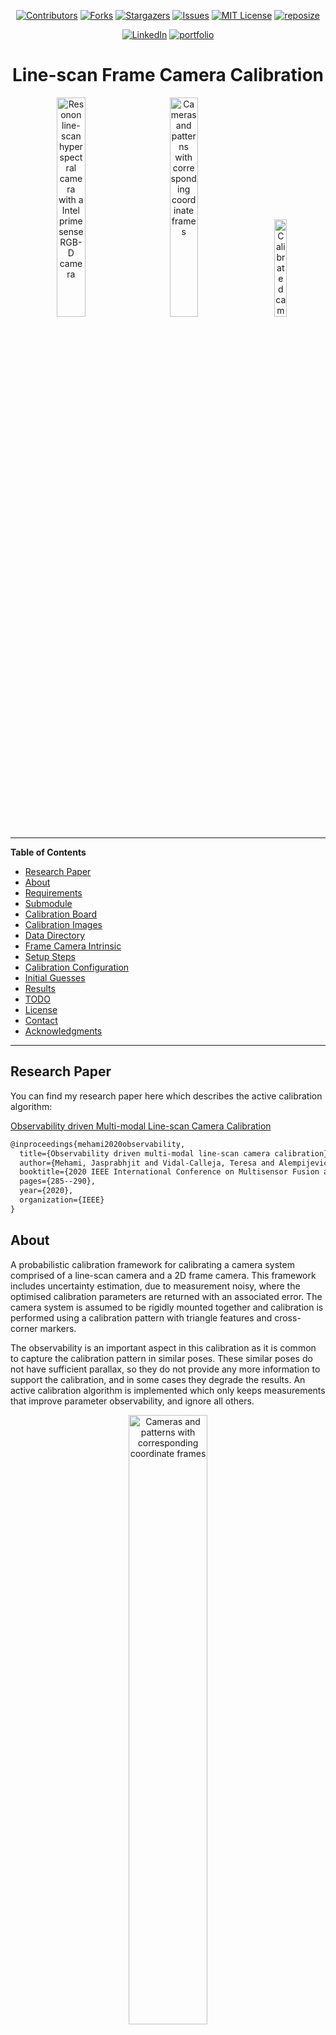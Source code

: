 <!-- Improved compatibility of back to top link: See: https://github.com/othneildrew/Best-README-Template/pull/73 -->
<a name="readme-top"></a>
<!--
*** Thanks for checking out the Best-README-Template. If you have a suggestion
*** that would make this better, please fork the repo and create a pull request
*** or simply open an issue with the tag "enhancement".
*** Don't forget to give the project a star!
*** Thanks again! Now go create something AMAZING! :D
-->


<!-- PROJECT SHIELDS -->
<!--
*** I'm using markdown "reference style" links for readability.
*** Reference links are enclosed in brackets [ ] instead of parentheses ( ).
*** See the bottom of this document for the declaration of the reference variables
*** for contributors-url, forks-url, etc. This is an optional, concise syntax you may use.
*** https://www.markdownguide.org/basic-syntax/#reference-style-links
-->

<div align="center">

[![Contributors][contributors-shield]][contributors-url]
[![Forks][forks-shield]][forks-url]
[![Stargazers][stars-shield]][stars-url]
[![Issues][issues-shield]][issues-url]
[![MIT License][license-shield]][license-url]
[![reposize][reposize-shield]][reposize-url]

[![LinkedIn][linkedin-shield]][linkedin-url]
[![portfolio][portfolio-shield]][portfolio-url]

</div>

<h1 align="center">Line-scan Frame Camera Calibration</h1>

<p align="center">
  <img src="docs/images/hyperspectral_primesense_setup.png" alt="Resonon line-scan hyperspectral camera with a Intel primesense RGB-D camera" width="30%" style="margin-right:5%;"/> 
    <img  src="docs/images/camera_system_coordinate_frames.png" alt="Cameras and patterns with corresponding coordinate frames" width="30%" style="margin-right:5%;"/>
    <img src="docs/images/optimised_camera_poses_with_3D_view-line.png" alt="Calibrated camera poses with 3D view-line on pattern" width="20%" />
</p>

---

**Table of Contents**
- [Research Paper](#research-paper)
- [About](#about)
- [Requirements](#requirements)
- [Submodule](#submodule)
- [Calibration Board](#calibration-board)
- [Calibration Images](#calibration-images)
- [Data Directory](#data-directory)
- [Frame Camera Intrinsic](#frame-camera-intrinsic)
- [Setup Steps](#setup-steps)
- [Calibration Configuration](#calibration-configuration)
- [Initial Guesses](#initial-guesses)
- [Results](#results)
- [TODO](#todo)
- [License](#license)
- [Contact](#contact)
- [Acknowledgments](#acknowledgments)

---

## Research Paper

You can find my research paper here which describes the active calibration algorithm:

[Observability driven Multi-modal Line-scan Camera Calibration](https://ieeexplore.ieee.org/abstract/document/9235226)

```tex
@inproceedings{mehami2020observability,
  title={Observability driven multi-modal line-scan camera calibration},
  author={Mehami, Jasprabhjit and Vidal-Calleja, Teresa and Alempijevic, Alen},
  booktitle={2020 IEEE International Conference on Multisensor Fusion and Integration for Intelligent Systems (MFI)},
  pages={285--290},
  year={2020},
  organization={IEEE}
}
```

## About

A probabilistic calibration framework for calibrating a camera system comprised of a line-scan camera and a 2D frame camera. This framework includes uncertainty estimation, due to measurement noisy, where the optimised calibration parameters are returned with an associated error. The camera system is assumed to be rigidly mounted together and calibration is performed using a calibration pattern with triangle features and cross-corner markers.

The observability is an important aspect in this calibration as it is common to capture the calibration pattern in similar poses. These similar poses do not have sufficient parallax, so they do not provide any more information to support the calibration, and in some cases they degrade the results. An active calibration algorithm is implemented which only keeps measurements that improve parameter observability, and ignore all others.

<p align="center">
    <img align="center" src="docs/images/camera_system_coordinate_frames.png" alt="Cameras and patterns with corresponding coordinate frames" width="50%"/>
</p>

<p align="right">(<a href="#readme-top">back to top</a>)</p>

## Requirements

- MATLAB 2020a or higher (Tested with 2021b)
- GCC 7.0 or higher (Tested with 7.5.0)
- OpenCV 4.0 or higher

## Submodule

This repository has a submodule. Make sure to add the `--recurse-submodules` flag when pulling or cloning.

```bash
#clone repo and submodules
git clone --recurse-submodules **REPO**

#first clone repo and then initialise and update submodule
git clone **REPO**
git submodule init
git submodule update
```

## Calibration Board

The calibration is performed using a pattern with known triangles on an ArUco board as shown below. The triangles provide feature points for the line-scan camera. **All triangles must be visible in the FOV of the line-scan camera in order to properly calibrate.** The ArUco board markers are used by the frame camera to acquire the board's pose automatically using OpenCV functionality (further details of the ArUco board estimation can be found in the [README](./ext_lib/mex_ChArUco_Pose/README.md) of submodule).

An A3 PDF version of the board can be found in [calibration_board](./calibration_board) and its corresponding dimension measurements which are used in the calibration are saved in the file [config.yaml](./config.yaml)

<p align="center">
    <img align="center" src="docs/images/pattern_aruco_triangle_board.png" alt="ArUco triangle pattern for calibrating line-scan camera" width="30%" />
</p>

## Calibration Images

When capturing calibration images, the board should be moved and rotated such that there are variations in the set of calibration images. Atleast two ArUco markers should be present in the frame camera image to estimate the board pose (see [PnP algorithm](https://en.wikipedia.org/wiki/Perspective-n-Point)) and eight line features should be detected in the line-scan image as shown below.

<div style="display:flex;justify-content:center;">
    <img align="center" src="docs/images/aruco_pose_estimation.png" alt="Estimated pose of ArUco board" width="49%"/>
    <img align="center" src="docs/images/line-scan_image_lines_detection.png" alt="Detected line features in the line-scan image" width="49%"/>
</div>
<br>

## Data Directory

The calibration data should be organised as follows:

```plaintext
Calibration_Data_directory
├── Frame
	├── img1.png
	├── img2.png
	└── ...
├── Line-scan
	├── hs1.png
	├── hs2.png
	└── ...
├── frame_camera_intrinsic.mat
└── calibration_results (generated after successfully running calibration script)
```

*Both Frame and Line-scan directories should have the same number of images.*

<p align="right">(<a href="#readme-top">back to top</a>)</p>

## Frame Camera Intrinsic

The intrinsic parameters of your Frame (RGB) camera must be **calibrated prior** to performing this calibration. This can be done through checkerboard calibration using MATLAB's calibration [app](https://au.mathworks.com/help/vision/ref/cameracalibrator-app.html). The saved intrinsic parameters should be stored with that data with the filename `frame_camera_intrinsic.mat` . Inside of the MAT file is a MATLAB [cameraParameters](https://mathworks.com/help/vision/ref/cameraparameters.html) object with the name **cameraParams**.

<p align="right">(<a href="#readme-top">back to top</a>)</p>

## Setup Steps

1. Extract images from Rosbag by running the script`Rosbag_Unpack_LineScan_Frame_Cameras.m` located in [rosbag_processing](./rosbag_processing) in MATLAB

   Pass Rosbag location to first window

   A new directory will be created called `*NAME OF Rosbag*` and inside of that directory will be `Frame` and `Line-scan` directories containing images.

   *Note: Extraction and saving might take a couple of minutes*

2. Compile ArUco pixel detection MEX function from submodule

   ```bash
   cd ext_lib/mex_ChArUco_Pose/
   mkdir build
   cd build
   cmake ..
   make -j
   ```

3. Edit the calibration configuration file [config.yaml](./config.yaml) as needed. Details of the calibration configuration are described in the next section.

4. Run calibration script `Main_Calibration.m`  Pass the directory location of the extracted images  `Images/*NAME OF BAG*/`  which contains the `Frame` and `Line-scan` directories.

5. Check that the line-scan lines are properly aligned to the frame camera images. If  successful, the results will be saved in the directory `calibration_results`. If results already exist, program will ask if you want to override results.

<p align="right">(<a href="#readme-top">back to top</a>)</p>

## Calibration Configuration

Configuration parameters found in the [config.yaml](./config.yaml) file.

| Flags                | Description                                                  |
| -------------------- | ------------------------------------------------------------ |
| display_on           | TRUE/FALSE Turns the intermediate visualisations on/off. Turn off to speed up processing |
| t1_approximate       | The approximate distance from Resonon to RGB camera along the positive x-axis of Resonon *(see below for further details)* |
| t3_approximate       | The approximate distance from Resonon to RGB camera along the positive z-axis of Resonon *(see below for further details)* |
| flip_linescan_img    | TRUE if the x-axis of the pattern is in the opposite direction to the y-axis of the Resonon |
| naive_calibration    | TRUE/FALSE runs naive calibration with all images, else runs active algorithm |
| algorithm            | Algorithm for solving the optimisation. <br />1 - Levenberg-Marquardt (default)  <br />2 -Trust-Region-Reflective<br />The trust-region-reflective generally will result in proper calibration parameters as it takes in constraints that will ensure the intrinsics of the hyperspectral camera are in proper range. (These should generally remain fixed) |
| steadystate_readings | Stopping criteria for the active algorithm. Minimum number of consecutive optimisations until steady-state is reached. Checks the sum of the relative change in eigenvalues for each optimisation (referred to as summed normalised metric). |
| minimum_eigen_value  | Minimum eigenvalue magnitude. This avoids having to deal with values close to 0. |
| sum_eigen_threshold  | Threshold value for the summed normalised metric. Default value is 0 to ensure there is an increase in information. |
| skip_covariance      | TRUE/FALSE skipping covariance/error estimation. **Can only skip if naiveCalibration is TRUE** |
| std_pixel_error      | STD of pixel error for all cameras (default value 1)         |
| lower_bounds         | Lower bounds for trust-region-reflective algorithm in the vector form [tx, ty, tz, qw, qx, qy, qz, fy, v0, K1, K2, P2] |
| upper_bounds         | Upper bounds for trust-region-reflective algorithm in the vector form [tx, ty, tz, qw, qx, qy, qz, fy, v0, K1, K2, P2] |
<p align="right">(<a href="#readme-top">back to top</a>)</p>

## Initial Guesses

The closed form solution of the calibration requires an initial guess be given for the **t<sub>1</sub>** and **t<sub>3</sub>** parameters. This will avoid the calibration converging to an incorrect mirror pose. The diagram below demonstrates the required approximate measurements of the initial guess (should be measured in **metres**):

<p float = "center">
<img align="top" src="docs/images/line-scan_frame_camera_coordinate_frames.png" alt="Line-scan camera, frame camera, and calibration pattern coordinate frames" width="49%" />
<img align="top" src="docs/images/line-scan_frame_camera_initial_guesses.png" alt="Line-scan camera, frame camera, and calibration pattern coordinate frames" width="49%" />
</p>

Note that the extrinsic transformation describes the pose of the frame camera axis with respect to the line-scan camera axis. **In the above example both guesses would be negative.**

<p align="right">(<a href="#readme-top">back to top</a>)</p>

## Results

Results are saved as a MAT file called `optimised_parameters.mat` which stores all the necessary data after calibration. Load this file into MATLAB.

The final optimised calibration parameters can be found in the matrix **linescan_Opt_Param**. This is a `n x 11`  matrix where each column represents values for each of the 11 calibration parameters [**t<sub>1</sub>**, **t<sub>2</sub>**, **t<sub>3</sub>**,  **r<sub>z</sub>**, **r<sub>y</sub>**, **r<sub>x</sub>**, **f<sub>y</sub>**, **v<sub>0</sub>**, **K<sub>1</sub>**, **K<sub>2</sub>**, **P<sub>2</sub>**]. The **last** row contains the final optimised parameters you should use. The covariance matrix for this array of parameters can be found in the `11 x 11 x n` array `linescan_Opt_ParamErr` by taking the very last `11 x 11` matrix.

`numOpt` tells you how many optimisation iterations were performed. In each iteration of the active algorithm a new image gets added, so therefore `numOpt + 1` is the number of images that are used in the final optimisation.



<p align="right">(<a href="#readme-top">back to top</a>)</p>

## TODO

- [ ] Rotation optimisation over the manifold rather than using quaternion parameterisation. This should fix convergence issues.
- [ ] Read in frame camera intrinsic parameters from data folder or Rosbag
- [ ] Allow for passing in Rosbag of images
- [ ] Allow for any image naming schemes 
- [ ] Automatic method to set flip_linescan_img to true/false. 

<p align="right">(<a href="#readme-top">back to top</a>)</p>

## License

Distributed under the MIT License. See `LICENSE.txt` for more information.

<p align="right">(<a href="#readme-top">back to top</a>)</p>

## Contact

[Jasprabhjit Mehami](linkedin-url)

Email: jasprabhjit.mehami@gmail.com

<p align="right">(<a href="#readme-top">back to top</a>)</p>

<!-- ACKNOWLEDGMENTS -->

## Acknowledgments

* [Robotics Toolbox for MATLAB](https://github.com/petercorke/robotics-toolbox-matlab)

* [YAML parser for MATLAB](https://github.com/ewiger/yamlmatlab)

  

<p align="right">(<a href="#readme-top">back to top</a>)</p>

<!-- MARKDOWN LINKS & IMAGES -->
<!-- https://www.markdownguide.org/basic-syntax/#reference-style-links -->



[contributors-shield]: https://img.shields.io/github/contributors/jmehami1/Line-scan_Frame_Camera_Calibration.svg?style=plastic&logo=appveyor
[contributors-url]: https://github.com/jmehami1/Line-scan_Frame_Camera_Calibration/graphs/contributors
[forks-shield]: https://img.shields.io/github/forks/jmehami1/Line-scan_Frame_Camera_Calibration.svg?style=plastic&logo=appveyor
[forks-url]: https://github.com/jmehami1/Line-scan_Frame_Camera_Calibration/network/members
[stars-shield]: https://img.shields.io/github/stars/jmehami1/Line-scan_Frame_Camera_Calibration.svg?style=plastic&logo=appveyor
[stars-url]: https://github.com/jmehami1/Line-scan_Frame_Camera_Calibration/stargazers
[issues-shield]: https://img.shields.io/github/issues/jmehami1/Line-scan_Frame_Camera_Calibration.svg?style=plastic&logo=appveyor
[issues-url]: https://github.com/jmehami1/Line-scan_Frame_Camera_Calibration/issues

[license-shield]: https://img.shields.io/github/license/jmehami1/Line-scan_Frame_Camera_Calibration
[license-url]: https://github.com/jmehami1/Line-scan_Frame_Camera_Calibration/blob/master/LICENSE.txt
[reposize-shield]: https://img.shields.io/github/repo-size/jmehami1/Line-scan_Frame_Camera_Calibration.svg?style=plastic&logo=appveyor
[reposize-url]: https://github.com/jmehami1/Line-scan_Frame_Camera_Calibration



[linkedin-shield]: https://img.shields.io/badge/-LinkedIn-blue.svg?style=for-the-badge&logo=linkedin&colorB=0077b5
[linkedin-url]: https://linkedin.com/in/jessemehami
[portfolio-shield]: https://img.shields.io/badge/-Portfolio-blue.svg?style=for-the-badge&logo=Portfolio&colorB=625094
[portfolio-url]: https://jmehami1.github.io/